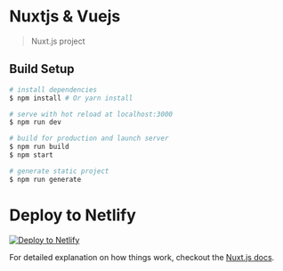# Nuxtjs & Vuejs

> Nuxt.js project

## Build Setup

``` bash
# install dependencies
$ npm install # Or yarn install

# serve with hot reload at localhost:3000
$ npm run dev

# build for production and launch server
$ npm run build
$ npm start

# generate static project
$ npm run generate
```

# Deploy to Netlify
[![Deploy to Netlify](https://www.netlify.com/img/deploy/button.svg)](https://app.netlify.com/start/deploy?repository=https://github.com/ronnidc/nuxtvue)

For detailed explanation on how things work, checkout the [Nuxt.js docs](https://github.com/nuxt/nuxt.js).
